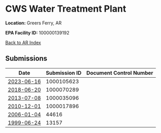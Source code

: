 # CWS Water Treatment Plant

**Location:** Greers Ferry, AR

**EPA Facility ID:** 100000139192

[Back to AR Index](../../index.md)

## Submissions

| Date | Submission ID | Document Control Number |
|------|--------------|-------------------------|
| [2023-06-16](submissions/1000105623.md) | 1000105623 |  |
| [2018-06-20](submissions/1000070289.md) | 1000070289 |  |
| [2013-07-08](submissions/1000035096.md) | 1000035096 |  |
| [2010-12-01](submissions/1000017896.md) | 1000017896 |  |
| [2006-01-04](submissions/44616.md) | 44616 |  |
| [1999-06-24](submissions/13157.md) | 13157 |  |
